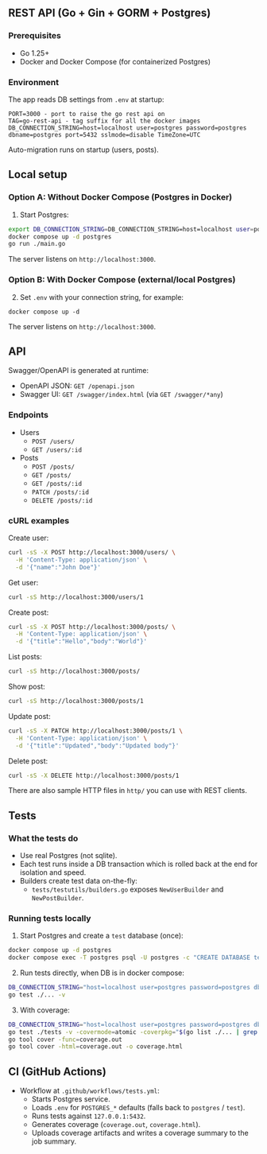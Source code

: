 ## REST API (Go + Gin + GORM + Postgres)

### Prerequisites
- Go 1.25+
- Docker and Docker Compose (for containerized Postgres)

### Environment
The app reads DB settings from `.env` at startup:

```env
PORT=3000 - port to raise the go rest api on
TAG=go-rest-api - tag suffix for all the docker images
DB_CONNECTION_STRING=host=localhost user=postgres password=postgres dbname=postgres port=5432 sslmode=disable TimeZone=UTC
```

Auto-migration runs on startup (users, posts).

## Local setup

### Option A: Without Docker Compose (Postgres in Docker)
1) Start Postgres:
```bash
export DB_CONNECTION_STRING=DB_CONNECTION_STRING=host=localhost user=postgres password=postgres dbname=postgres port=5432 sslmode=disable TimeZone=UTC
docker compose up -d postgres
go run ./main.go
```

The server listens on `http://localhost:3000`.

### Option B: With Docker Compose (external/local Postgres)
2) Set `.env` with your connection string, for example:
```env
docker compose up -d
```

The server listens on `http://localhost:3000`.

## API
Swagger/OpenAPI is generated at runtime:
- OpenAPI JSON: `GET /openapi.json`
- Swagger UI: `GET /swagger/index.html` (via `GET /swagger/*any`)

### Endpoints
- Users
  - `POST /users/`
  - `GET /users/:id`
- Posts
  - `POST /posts/`
  - `GET /posts/`
  - `GET /posts/:id`
  - `PATCH /posts/:id`
  - `DELETE /posts/:id`

### cURL examples

Create user:
```bash
curl -sS -X POST http://localhost:3000/users/ \
  -H 'Content-Type: application/json' \
  -d '{"name":"John Doe"}'
```

Get user:
```bash
curl -sS http://localhost:3000/users/1
```

Create post:
```bash
curl -sS -X POST http://localhost:3000/posts/ \
  -H 'Content-Type: application/json' \
  -d '{"title":"Hello","body":"World"}'
```

List posts:
```bash
curl -sS http://localhost:3000/posts/
```

Show post:
```bash
curl -sS http://localhost:3000/posts/1
```

Update post:
```bash
curl -sS -X PATCH http://localhost:3000/posts/1 \
  -H 'Content-Type: application/json' \
  -d '{"title":"Updated","body":"Updated body"}'
```

Delete post:
```bash
curl -sS -X DELETE http://localhost:3000/posts/1
```

There are also sample HTTP files in `http/` you can use with REST clients.

## Tests

### What the tests do
- Use real Postgres (not sqlite).
- Each test runs inside a DB transaction which is rolled back at the end for isolation and speed.
- Builders create test data on-the-fly:
  - `tests/testutils/builders.go` exposes `NewUserBuilder` and `NewPostBuilder`.

### Running tests locally
1) Start Postgres and create a `test` database (once):
```bash
docker compose up -d postgres
docker compose exec -T postgres psql -U postgres -c "CREATE DATABASE test;" || true
```

2) Run tests directly, when DB is in docker compose:
```bash
DB_CONNECTION_STRING="host=localhost user=postgres password=postgres dbname=test port=5432 sslmode=disable TimeZone=UTC" \
go test ./... -v
```

3) With coverage:
```bash
DB_CONNECTION_STRING="host=localhost user=postgres password=postgres dbname=test port=5432 sslmode=disable TimeZone=UTC" \
go test ./tests -v -covermode=atomic -coverpkg="$(go list ./... | grep -v '/tests' | tr '\n' ',' | sed 's/,$//')" -coverprofile=coverage.out
go tool cover -func=coverage.out
go tool cover -html=coverage.out -o coverage.html
```

## CI (GitHub Actions)
- Workflow at `.github/workflows/tests.yml`:
  - Starts Postgres service.
  - Loads `.env` for `POSTGRES_*` defaults (falls back to `postgres` / `test`).
  - Runs tests against `127.0.0.1:5432`.
  - Generates coverage (`coverage.out`, `coverage.html`).
  - Uploads coverage artifacts and writes a coverage summary to the job summary.
